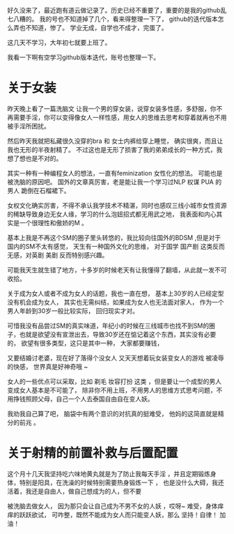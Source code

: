 
好久没来了，最近跑有道云做记录了。历史已经不重要了，重要的是我的github乱七八糟的。   我的号也不知道掉了几个，看来得整理一下了，  github的迭代版本怎么弄也不知道，惨了。  学业无成，自学也不成才，完蛋了。

这几天不学习，大年初七就要上班了。 

我看一下啊有空学习github版本迭代，账号也整理一下。


# 关于女装

昨天晚上看了一篇洗脑文 让我一个男的穿女装，说穿女装多性感，多舒服，你不再需要手淫，你可以变得像女人一样性感，用女人的思维去思考和穿着就再也不用被手淫所困扰。 

然后昨天我就把私藏很久没穿的bra 和 女士内裤给穿上睡觉， 确实很爽，而且让我也无形的半夜射精了。   不过这也是无形了损害了我的弟弟成长的一种方式，我想了想也是不对的。

其实一种有一种编程女人的想法，一直有feminization 女性化的想法。   可能也是被洗脑的原因吧。  国外的文章真厉害，老是能让我一个学习过NLP 权谋 PUA 的男人 跪倒在石榴裙下。 

女权文化确实厉害，不得不承认我学技术不精湛，同时也感叹三线小城市女性资源的稀缺导致身边无女人缘，学习的什么泡妞招式都无用武之地， 我表面和内心其实是一个很理性和傲娇的M 。

基本上我是不再这个SM的圈子里头转悠的，我比较向往国外的BDSM ,但是对于国内的SM不太有感觉， 天生有一种国外文化的思维， 对于国学 国产剧 这类反而无感，对英剧 美剧 反而特别感兴趣。

可能我天生就生错了地方，十多岁的时候老天有让我懂得了翻墙，从此就一发不可收拾。  

关于成为女人或者不成为女人的话题，我也一直在想， 基本上30岁的人已经定型没有机会成为女人， 其实也无需纠结，如果成为女人也无法面对家人， 作为一个男人年龄到30岁一般比较实际， 回归现实才对。

可惜我没有品尝过SM的真实味道，年纪小的时候在三线城市也找不到SM的圈子，也就是欲望没有宣泄出去，导致30岁还在惦记着这个东西，其实没有必要的， 欲望有很多类型，这只是其中一种， 大家都要赚钱，

又要结婚讨老婆，现在好了落得个没女人 又天天想着玩女装变女人的游戏 被凌辱的快感， 世界真是好神奇哦 ~ 

女人的一些优点可以采取，比如 剃毛 妆容打扮 这类  ，但是要让一个成型的男人变成女人基本是不可能了， 除非你不用上班，不用男人的思维方式思考问题，不用挣钱照顾父母，自己一个人去泰国自由自在变人妖。

我劝我自己算了吧， 脑袋中有两个意识的对抗真的挺难受， 他妈的这简直就是精分的前兆 。


# 关于射精的前置补救与后置配置

这个月十几天我坚持吃六味地黄丸就是为了防止我每天手淫  ，并且定期锻炼身体，特别是阳具，在洗澡的时候特别需要热身锻炼一下 ，  也是没什么大碍，我还活着，我还是自由人，做自己想成为的人，但不要

被洗脑去做女人， 因为那只会让自己成为不男不女的人妖 ，哎呀~ 难受，身体痒痒的跃跃欲试， 可咋整，既然不能成为女人而只能变人妖，那么 坚持！自律！  加油！

